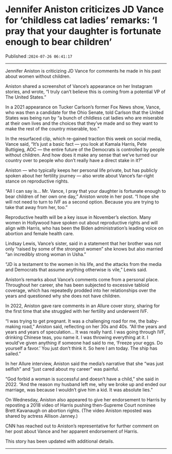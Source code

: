 # Jennifer Aniston criticizes JD Vance for ‘childless cat ladies’ remarks: ‘I pray that your daughter is fortunate enough to bear children’

Published :`2024-07-26 06:41:17`

---

Jennifer Aniston is criticizing JD Vance for comments he made in his past about women without children.

Aniston shared a screenshot of Vance’s appearance on her Instagram stories, and wrote, “I truly can’t believe this is coming from a potential VP of The United States.”

In a 2021 appearance on Tucker Carlson’s former Fox News show, Vance, who was then a candidate for the Ohio Senate, told Carlson that the United States was being run by “a bunch of childless cat ladies who are miserable at their own lives and the choices that they’ve made and so they want to make the rest of the country miserable, too.”

In the resurfaced clip, which re-gained traction this week on social media, Vance said, “It’s just a basic fact — you look at Kamala Harris, Pete Buttigieg, AOC — the entire future of the Democrats is controlled by people without children. And how does it make any sense that we’ve turned our country over to people who don’t really have a direct stake in it?”

Aniston — who typically keeps her personal life private, but has publicly spoken about her fertility journey — also wrote about Vance’s far-right stance on reproductive rights.

“All I can say is… Mr. Vance, I pray that your daughter is fortunate enough to bear children of her own one day,” Aniston wrote in her post. “I hope she will not need to turn to IVF as a second option. Because you are trying to take that away from her, too.”

Reproductive health will be a key issue in November’s election. Many women in Hollywood have spoken out about reproductive rights and will align with Harris, who has been the Biden administration’s leading voice on abortion and female health care.

Lindsay Lewis, Vance’s sister, said in a statement that her brother was not only “raised by some of the strongest women” she knows but also married “an incredibly strong woman in Usha.”

“JD is a testament to the women in his life, and the attacks from the media and Democrats that assume anything otherwise is vile,” Lewis said.

Aniston’s remarks about Vance’s comments come from a personal place. Throughout her career, she has been subjected to excessive tabloid coverage, which has repeatedly prodded into her relationships over the years and questioned why she does not have children.

In 2022, Aniston gave rare comments in an Allure cover story, sharing for the first time that she struggled with her fertility and underwent IVF.

“I was trying to get pregnant. It was a challenging road for me, the baby-making road,” Aniston said, reflecting on her 30s and 40s. “All the years and years and years of speculation… It was really hard. I was going through IVF, drinking Chinese teas, you name it. I was throwing everything at it. I would’ve given anything if someone had said to me, ‘Freeze your eggs. Do yourself a favor.’ You just don’t think it. So here I am today. The ship has sailed.”

In her Allure interview, Aniston said the media’s narrative that she “was just selfish” and “just cared about my career” was painful.

“God forbid a woman is successful and doesn’t have a child,” she said in 2022. “And the reason my husband left me, why we broke up and ended our marriage, was because I wouldn’t give him a kid. It was absolute lies.”

On Wednesday, Aniston also appeared to give her endorsement to Harris by reposting a 2018 video of Harris pushing then-Supreme Court nominee Brett Kavanaugh on abortion rights. (The video Aniston reposted was shared by actress Allison Janney.)

CNN has reached out to Aniston’s representative for further comment on her post about Vance and her apparent endorsement of Harris.

This story has been updated with additional details.

---

